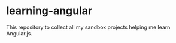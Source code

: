 # learning-angular
This repository to collect all my sandbox projects helping me learn Angular.js. 
